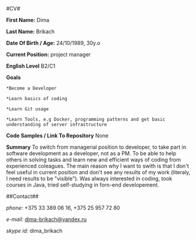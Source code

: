 #CV#

**First Name:** Dima  

**Last Name:** Brikach 

**Date Of Birth / Age:** 24/10/1989, 30y.o  

**Current Position:** project manager  

**English Level** B2/C1  

**Goals**  

    *Become a Developer  

    *Learn basics of coding 

    *Learn Git usage

    *Learn Tools, e.g Docker, programming patterns and get basic understanding of server infrastructure   

**Code Samples / Link To Repository** None

**Summary** To switch from managerial position to developer, to take part in software development as a developer, not as a PM. To be able to help others in solving tasks and learn new and efficient ways of coding from experienced coleagues. 
The main reason why I want to swith is that I don't feel useful in current position and don't see any results of my work (literaly, I need results to be "visible").
Was always interested in coding, took courses in Java, tried self-studying in forn-end developement. 

##Contact##

*phone:* +375 33 389 06 16, +375 25 957 72 80

*e-mail:* dima-brikach@yandex.ru

*skype id:* dima_brikach